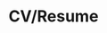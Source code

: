 ---
layout: page
title: CV/Resume
nav: false
nav_order: 6
dropdown: true
children: 
    - title: CV
      permalink: /cv/
    - title: divider
    - title: Resume
      permalink: /resume/
---